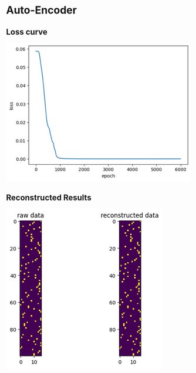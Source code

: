 # Auto-Encoder

## Loss curve

![epoch-wise loss](https://github.com/ZDDWLIG/Information-theory-assignment/blob/master/exercise_auto_encoder/loss.png)

## Reconstructed Results

![before and after reconstruction](https://github.com/ZDDWLIG/Information-theory-assignment/blob/master/exercise_auto_encoder/reconstructed_results.png)
